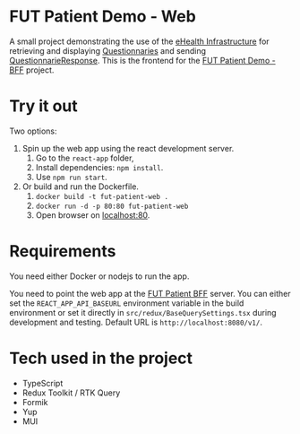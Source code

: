 # FUT Patient Demo - Web
A small project demonstrating the use of the [eHealth Infrastructure](https://ehealth-dk.atlassian.net/wiki/spaces/EDTW/overview) for retrieving and displaying [Questionnaries](https://www.hl7.org/fhir/questionnaire.html) and sending [QuestionnarieResponse](https://www.hl7.org/fhir/questionnaireresponse.html). This is the frontend for the [FUT Patient Demo - BFF](https://github.com/KvalitetsIT/fut-patient-bff) project.

# Try it out
Two options:
1. Spin up the web app using the react development server.    
    1. Go to the `react-app` folder,
    2. Install dependencies: `npm install`.
    3. Use `npm run start`.
2. Or build and run the Dockerfile.
    1. `docker build -t fut-patient-web .`
    2. `docker run -d -p 80:80 fut-patient-web`
    3. Open browser on [localhost:80](http://localhost:80).

# Requirements
You need either Docker or nodejs to run the app. 

You need to point the web app at the [FUT Patient BFF](https://github.com/KvalitetsIT/fut-patient-bff) server. You can either set the `REACT_APP_API_BASEURL` environment variable in the build environment or set it directly in  `src/redux/BaseQuerySettings.tsx` during development and testing. Default URL is `http://localhost:8080/v1/`.


# Tech used in the project

- TypeScript
- Redux Toolkit / RTK Query
- Formik
- Yup
- MUI
